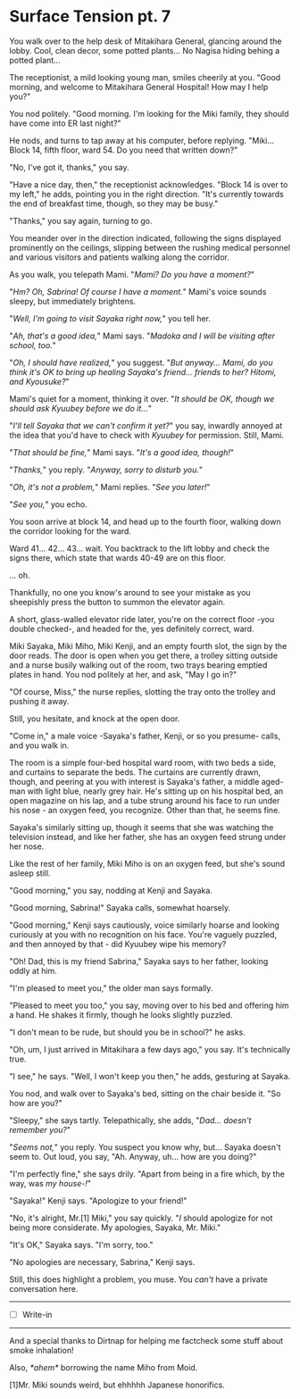 # Surface Tension pt. 7

You walk over to the help desk of Mitakihara General, glancing around the lobby. Cool, clean decor, some potted plants... No Nagisa hiding behing a potted plant...

The receptionist, a mild looking young man, smiles cheerily at you. "Good morning, and welcome to Mitakihara General Hospital! How may I help you?"

You nod politely. "Good morning. I'm looking for the Miki family, they should have come into ER last night?"

He nods, and turns to tap away at his computer, before replying. "Miki... Block 14, fifth floor, ward 54. Do you need that written down?"

"No, I've got it, thanks," you say.

"Have a nice day, then," the receptionist acknowledges. "Block 14 is over to my left," he adds, pointing you in the right direction. "It's currently towards the end of breakfast time, though, so they may be busy."

"Thanks," you say again, turning to go.

You meander over in the direction indicated, following the signs displayed prominently on the ceilings, slipping between the rushing medical personnel and various visitors and patients walking along the corridor.

As you walk, you telepath Mami. "*Mami? Do you have a moment?*"

"*Hm? Oh, Sabrina! Of course I have a moment.*" Mami's voice sounds sleepy, but immediately brightens.

"*Well, I'm going to visit Sayaka right now,*" you tell her.

"*Ah, that's a good idea,*" Mami says. "*Madoka and I will be visiting after school, too.*"

"*Oh, I should have realized,*" you suggest. "*But anyway... Mami, do you think it's OK to bring up healing Sayaka's friend... friends to her? Hitomi, and Kyousuke?*"

Mami's quiet for a moment, thinking it over. "*It should be OK, though we should ask Kyuubey before we do it...*"

"*I'll tell Sayaka that we can't confirm it yet?*" you say, inwardly annoyed at the idea that you'd have to check with *Kyuubey* for permission. Still, Mami.

"*That should be fine,*" Mami says. "*It's a good idea, though!*"

"*Thanks,*" you reply. "*Anyway, sorry to disturb you.*"

"*Oh, it's not a problem,*" Mami replies. "*See you later!*"

"*See you,*" you echo.

You soon arrive at block 14, and head up to the fourth floor, walking down the corridor looking for the ward.

Ward 41... 42... 43... wait. You backtrack to the lift lobby and check the signs there, which state that wards 40-49 are on this floor.

... oh.

Thankfully, no one you know's around to see your mistake as you sheepishly press the button to summon the elevator again.

A short, glass-walled elevator ride later, you're on the correct floor -you double checked-, and headed for the, yes definitely correct, ward.

Miki Sayaka, Miki Miho, Miki Kenji, and an empty fourth slot, the sign by the door reads. The door is open when you get there, a trolley sitting outside and a nurse busily walking out of the room, two trays bearing emptied plates in hand. You nod politely at her, and ask, "May I go in?"

"Of course, Miss," the nurse replies, slotting the tray onto the trolley and pushing it away.

Still, you hesitate, and knock at the open door.

"Come in," a male voice -Sayaka's father, Kenji, or so you presume- calls, and you walk in.

The room is a simple four-bed hospital ward room, with two beds a side, and curtains to separate the beds. The curtains are currently drawn, though, and peering at you with interest is Sayaka's father, a middle aged-man with light blue, nearly grey hair. He's sitting up on his hospital bed, an open magazine on his lap, and a tube strung around his face to run under his nose - an oxygen feed, you recognize. Other than that, he seems fine.

Sayaka's similarly sitting up, though it seems that she was watching the television instead, and like her father, she has an oxygen feed strung under her nose.

Like the rest of her family, Miki Miho is on an oxygen feed, but she's sound asleep still.

"Good morning," you say, nodding at Kenji and Sayaka.

"Good morning, Sabrina!" Sayaka calls, somewhat hoarsely.

"Good morning," Kenji says cautiously, voice similarly hoarse and looking curiously at you with no recognition on his face. You're vaguely puzzled, and then annoyed by that - did Kyuubey wipe his memory?

"Oh! Dad, this is my friend Sabrina," Sayaka says to her father, looking oddly at him.

"I'm pleased to meet you," the older man says formally.

"Pleased to meet you too," you say, moving over to his bed and offering him a hand. He shakes it firmly, though he looks slightly puzzled.

"I don't mean to be rude, but should you be in school?" he asks.

"Oh, um, I just arrived in Mitakihara a few days ago," you say. It's technically true.

"I see," he says. "Well, I won't keep you then," he adds, gesturing at Sayaka.

You nod, and walk over to Sayaka's bed, sitting on the chair beside it. "So how are you?"

"Sleepy," she says tartly. Telepathically, she adds, "*Dad... doesn't remember you?*"

"*Seems not,*" you reply. You suspect you know why, but... Sayaka doesn't seem to. Out loud, you say, "Ah. Anyway, uh... how are you doing?"

"I'm perfectly fine," she says drily. "Apart from being in a fire which, by the way, was *my house-!*"

"Sayaka!" Kenji says. "Apologize to your friend!"

"No, it's alright, Mr.\[1]​ Miki," you say quickly. "*I* should apologize for not being more considerate. My apologies, Sayaka, Mr. Miki."

"It's OK," Sayaka says. "I'm sorry, too."

"No apologies are necessary, Sabrina," Kenji says.

Still, this does highlight a problem, you muse. You *can't* have a private conversation here.

---

- [ ] Write-in

---

And a special thanks to Dirtnap for helping me factcheck some stuff about smoke inhalation!

Also, *\*ahem\** borrowing the name Miho from Moid.

\[1]​Mr. Miki sounds weird, but ehhhhh Japanese honorifics.
